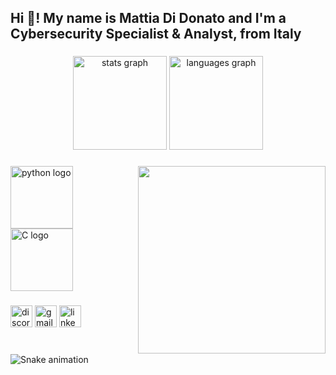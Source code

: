 <h2 align="left">Hi 👋! My name is Mattia Di Donato and I'm a Cybersecurity Specialist & Analyst, from Italy</h2>

###

<div align="center">
  <img src="https://github-readme-stats.vercel.app/api?username=Mattia-didonato&hide_title=false&hide_rank=false&show_icons=true&include_all_commits=true&count_private=true&disable_animations=false&theme=dracula&locale=en&hide_border=false" height="150" alt="stats graph"  />
  <img src="https://github-readme-stats.vercel.app/api/top-langs?username=mattia-didonato&locale=en&hide_title=false&layout=compact&card_width=320&langs_count=5&theme=dracula&hide_border=false" height="150" alt="languages graph"  />
</div>

###

<img align="right" height="300" src="https://i.giphy.com/media/v1.Y2lkPTc5MGI3NjExOHpoazk0d2dnZHVwbzF4cGM0d2htbHV4emx4dzBkbHVmZmY3OW9keCZlcD12MV9pbnRlcm5hbF9naWZfYnlfaWQmY3Q9Zw/QvvVnSnmLeENMcsOJg/giphy.gif" />

###

<div align="left">
  <img src="https://cdn.jsdelivr.net/gh/devicons/devicon/icons/python/python-original.svg" height="100" alt="python logo"  />
  <img src="https://cdn.jsdelivr.net/gh/devicons/devicon/icons/c/c-original.svg" height="100" alt="C logo" />
</div>

###

<div align="left">
  <img src="https://img.shields.io/static/v1?message=Discord&logo=discord&label=&color=7289DA&logoColor=white&labelColor=&style=for-the-badge" height="35" alt="discord logo"  />
  <img src="https://img.shields.io/static/v1?message=Gmail&logo=gmail&label=&color=D14836&logoColor=white&labelColor=&style=for-the-badge" height="35" alt="gmail logo"  />
  <img src="https://img.shields.io/static/v1?message=LinkedIn&logo=linkedin&label=&color=0077B5&logoColor=white&labelColor=&style=for-the-badge" height="35" alt="linkedin logo"  />
</div>

###

<br clear="both">

<img src="https://raw.githubusercontent.com/maurodesouza/maurodesouza/output/snake.svg" alt="Snake animation" />

###
